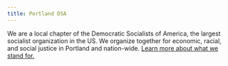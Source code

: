 ```yaml
---
title: Portland DSA
---
```

We are a local chapter of the Democratic Socialists of America, the largest socialist 
organization in the US. We organize together for economic, racial, and social justice 
in Portland and nation-wide. [Learn more about what we stand for.](http://www.google.com)

